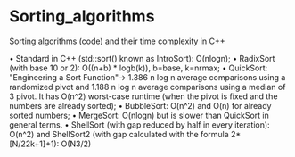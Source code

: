 # Sorting_algorithms
Sorting algorithms (code)  and their time complexity in C++


•	Standard in C++ (std::sort() known as IntroSort): O(nlogn);
•	RadixSort (with base 10 or 2): O((n+b) * logb(k)), b=base, k=nrmax;
•	QuickSort: "Engineering a Sort Function"-> 1.386 n log n average comparisons using a randomized pivot and 1.188 n log n average comparisons using a median of 3 pivot. It has O(n^2) worst-case runtime (when the pivot is fixed and the numbers are already sorted);
•	BubbleSort: O(n^2) and O(n) for already sorted numbers;
•	MergeSort: O(nlogn) but is slower than QuickSort in general terms.
•	ShellSort (with gap reduced by half in every iteration): O(n^2)
 and ShellSort2 (with gap calculated with the formula 2*[N/22k+1]+1): O(N3/2) 
